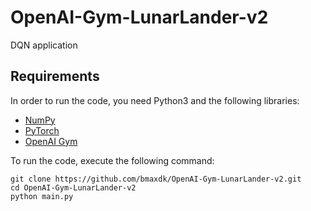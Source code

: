 # OpenAI-Gym-LunarLander-v2
DQN application

## Requirements

In order to run the code, you need Python3 and the following libraries:

* [NumPy](http://www.numpy.org/) 
* [PyTorch](https://pytorch.org/) 
* [OpenAI Gym](https://gym.openai.com/)

To run the code, execute the following command:
```shell
git clone https://github.com/bmaxdk/OpenAI-Gym-LunarLander-v2.git
cd OpenAI-Gym-LunarLander-v2
python main.py
```

